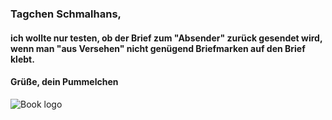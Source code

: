 ### Tagchen Schmalhans,

#### ich wollte nur testen, ob der Brief zum "Absender" zurück gesendet wird, wenn man "aus Versehen" nicht genügend Briefmarken auf den Brief klebt.

#### Grüße, dein Pummelchen

![Book logo](https://i.gifer.com/6os.gif)
